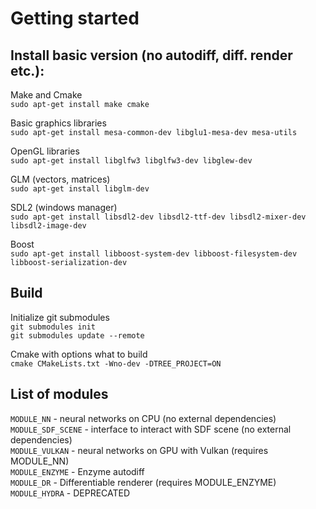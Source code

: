 
# Getting started

## Install basic version (no autodiff, diff. render etc.):

Make and Cmake \
`sudo apt-get install make cmake`

Basic graphics libraries \
`sudo apt-get install mesa-common-dev libglu1-mesa-dev mesa-utils`

OpenGL libraries \
`sudo apt-get install libglfw3 libglfw3-dev libglew-dev`

GLM (vectors, matrices) \
`sudo apt-get install libglm-dev`

SDL2 (windows manager) \
`sudo apt-get install libsdl2-dev libsdl2-ttf-dev libsdl2-mixer-dev libsdl2-image-dev`

Boost \
`sudo apt-get install libboost-system-dev libboost-filesystem-dev libboost-serialization-dev`

## Build

Initialize git submodules \
`git submodules init` \
`git submodules update --remote`

Cmake with options what to build \
`cmake CMakeLists.txt -Wno-dev -DTREE_PROJECT=ON`

## List of modules
`MODULE_NN` - neural networks on CPU (no external dependencies) \
`MODULE_SDF_SCENE` - interface to interact with SDF scene (no external dependencies) \
`MODULE_VULKAN` - neural networks on GPU with Vulkan (requires MODULE_NN) \
`MODULE_ENZYME` - Enzyme autodiff \
`MODULE_DR` - Differentiable renderer (requires MODULE_ENZYME) \
`MODULE_HYDRA` - DEPRECATED 
